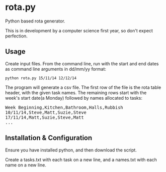 rota.py
=======
Python based rota generator.

This is in development by a computer science first year, so don't expect perfection.

Usage
-----
Create input files. From the command line, run with the start and end dates as command line arguments in dd/mm/yy format:

`python rota.py 15/11/14 12/12/14`

The program will generate a csv file. The first row of the file is the rota table header, with the given task names. The remaining rows start with the week's start date(a Monday) followed by names allocated to tasks:

<pre>
Week Beginning,Kitchen,Bathroom,Halls,Rubbish
10/11/14,Steve,Matt,Suzie,Steve
17/11/14,Matt,Suzie,Steve,Matt
...
</pre>

Installation & Configuration
----------------------------
Ensure you have installed python, and then download the script.

Create a tasks.txt with each task on a new line, and a names.txt with each name on a new line.